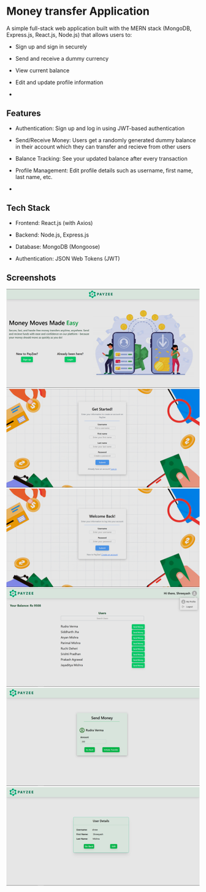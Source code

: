 # Money transfer Application


A simple full-stack web application built with the MERN stack (MongoDB, Express.js, React.js, Node.js) that allows users to:
- Sign up and sign in securely

- Send and receive a dummy currency

- View current balance

- Edit and update profile information
- 
## Features
- Authentication: Sign up and log in using JWT-based authentication

- Send/Receive Money: Users get a randomly generated dummy balance in their account which they can transfer and recieve from other users

- Balance Tracking: See your updated balance after every transaction

- Profile Management: Edit profile details such as username, first name, last name, etc.
- 
## Tech Stack

- Frontend: React.js (with Axios)

- Backend: Node.js, Express.js

- Database: MongoDB (Mongoose)

- Authentication: JSON Web Tokens (JWT)
	
## Screenshots
![landing](screenshots/landing.png)
![signup](screenshots/signup.png)
![signin](screenshots/signin.png)
![dashboard](screenshots/dashboard.png)
![transfer](screenshots/transfer.png)
![profile](screenshots/profile.png)
